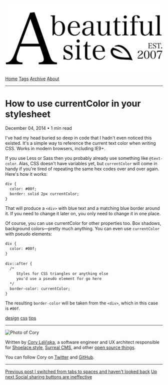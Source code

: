 <a href="../../index.html" class="header-link"><img src="../../images/logos/wordmark.svg" alt="A Beautiful Site" class="wordmark" /></a> <a href="../../index.html" class="nav-item">Home</a> <a href="../../tags/index.html" class="nav-item">Tags</a> <a href="../index.html" class="nav-item">Archive</a> <a href="../../about/index.html" class="nav-item">About</a>

------------------------------------------------------------------------

How to use currentColor in your stylesheet
==========================================

December 04, 2014 • 1 min read

I've had my head buried so deep in code that I hadn't even noticed this existed. It's a simple way to reference the current text color when writing CSS. Works in modern browsers, including IE9+.

If you use Less or Sass then you probably already use something like `@text-color`. Alas, CSS doesn't have variables yet, but `currentColor` will come in handy if you're tired of repeating the same hex codes over and over again. Here's how it works:

    div {
      color: #00f;
      border: solid 2px currentColor;
    }

That will produce a `<div>` with blue text and a matching blue border around it. If you need to change it later on, you only need to change it in one place.

Of course, you can use currentColor for other properties too. Box shadows, background colors—pretty much anything. You can even use `currentColor` with pseudo elements:

    div {
      color: #00f;
    }

    div::after {
      /*
         Styles for CSS triangles or anything else 
         you'd use a pseudo element for go here
      */
      border-color: currentColor;
    }

The resulting `border-color` will be taken from the `<div>`, which in this case is `#00f`.

<a href="../../tags/design/index.html" class="post-tag">design</a> <a href="../../tags/css/index.html" class="post-tag">css</a> <a href="../../tags/tips/index.html" class="post-tag">tips</a>

------------------------------------------------------------------------

<img src="http://0.gravatar.com/avatar/bf1b3b95fd5b096a3592247c29667b33?s=512" alt="Photo of Cory" class="avatar avatar-small" />

Written by [Cory LaViska](../../index-4.html), a software engineer and UX architect responsible for [Shoelace.style](https://shoelace.style/), [Surreal CMS](https://www.surrealcms.com/), and other [open source things](https://github.com/claviska).

You can follow Cory on [Twitter](https://twitter.com/bgooonz) and [GitHub](https://github.com/claviska).

------------------------------------------------------------------------

<a href="../i-switched-from-tabs-to-spaces-and-havent-looked-back/index.html" class="post-nav-previous"><span class="small">Previous post</span> I switched from tabs to spaces and haven't looked back</a> <a href="../social-sharing-buttons-are-ineffective/index.html" class="post-nav-next"><span class="small">Up next</span> Social sharing buttons are ineffective</a>
